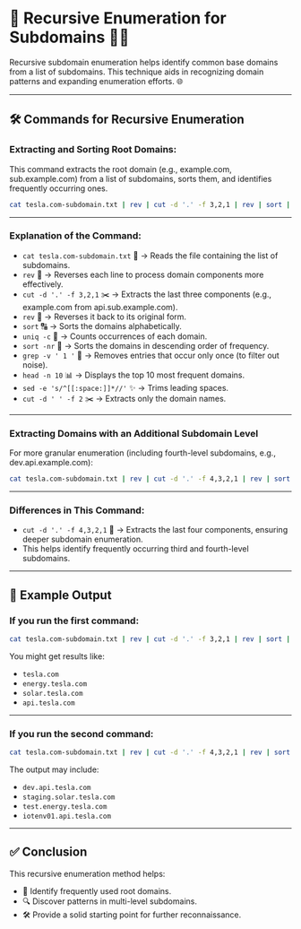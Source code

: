 # 🔄 **Recursive Enumeration for Subdomains** 🕵️‍♂️

Recursive subdomain enumeration helps identify common base domains from a list of subdomains. This technique aids in recognizing domain patterns and expanding enumeration efforts. 🌐

---

## 🛠️ **Commands for Recursive Enumeration**

### **Extracting and Sorting Root Domains:**

This command extracts the root domain (e.g., example.com, sub.example.com) from a list of subdomains, sorts them, and identifies frequently occurring ones.

```bash
cat tesla.com-subdomain.txt | rev | cut -d '.' -f 3,2,1 | rev | sort | uniq -c | sort -nr | grep -v ' 1 ' | head -n 10 | sed -e 's/^[[:space:]]*//' | cut -d ' ' -f 2

```

---

### **Explanation of the Command:**

- `cat tesla.com-subdomain.txt` 📄 → Reads the file containing the list of subdomains.
- `rev` 🔄 → Reverses each line to process domain components more effectively.
- `cut -d '.' -f 3,2,1` ✂️ → Extracts the last three components (e.g., example.com from api.sub.example.com).
- `rev` 🔄 → Reverses it back to its original form.
- `sort` 🔠 → Sorts the domains alphabetically.
- `uniq -c` 🔢 → Counts occurrences of each domain.
- `sort -nr` 🔽 → Sorts the domains in descending order of frequency.
- `grep -v ' 1 '` 🚫 → Removes entries that occur only once (to filter out noise).
- `head -n 10` 📊 → Displays the top 10 most frequent domains.
- `sed -e 's/^[[:space:]]*//'` ✨ → Trims leading spaces.
- `cut -d ' ' -f 2` ✂️ → Extracts only the domain names.

---

### **Extracting Domains with an Additional Subdomain Level**

For more granular enumeration (including fourth-level subdomains, e.g., dev.api.example.com):

```bash
cat tesla.com-subdomain.txt | rev | cut -d '.' -f 4,3,2,1 | rev | sort | uniq -c | sort -nr | grep -v ' 1 ' | head -n 10 | sed -e 's/^[[:space:]]*//' | cut -d ' ' -f 2

```

---

### **Differences in This Command:**

- `cut -d '.' -f 4,3,2,1` 🔄 → Extracts the last four components, ensuring deeper subdomain enumeration.
- This helps identify frequently occurring third and fourth-level subdomains.

---

## 📝 **Example Output**

### **If you run the first command:**
```bash
cat tesla.com-subdomain.txt | rev | cut -d '.' -f 3,2,1 | rev | sort | uniq -c | sort -nr | grep -v ' 1 ' | head -n 10 | sed -e 's/^[[:space:]]*//' | cut -d ' ' -f 2

```

You might get results like:
- `tesla.com`
- `energy.tesla.com`
- `solar.tesla.com`
- `api.tesla.com`

---

### **If you run the second command:**
```bash
cat tesla.com-subdomain.txt | rev | cut -d '.' -f 4,3,2,1 | rev | sort | uniq -c | sort -nr | grep -v ' 1 ' | head -n 10 | sed -e 's/^[[:space:]]*//' | cut -d ' ' -f 2
```

The output may include:
- `dev.api.tesla.com`
- `staging.solar.tesla.com`
- `test.energy.tesla.com`
- `iotenv01.api.tesla.com`

---

## ✅ **Conclusion**

This recursive enumeration method helps:

- 🚀 Identify frequently used root domains.
- 🔍 Discover patterns in multi-level subdomains.
- 🛠️ Provide a solid starting point for further reconnaissance.

